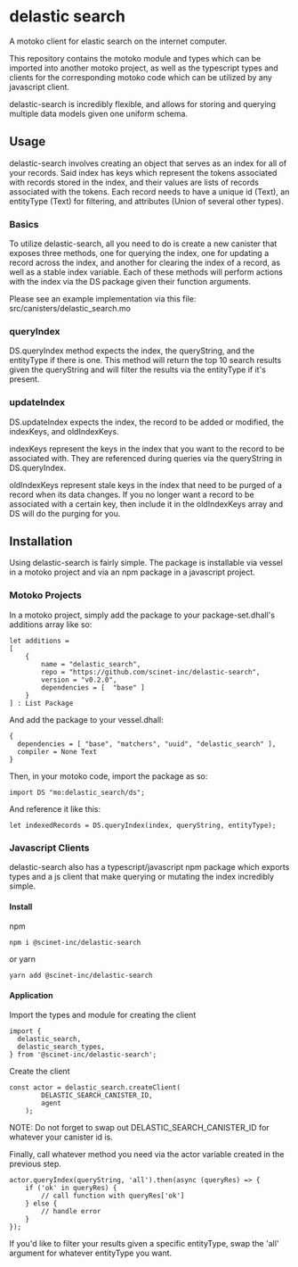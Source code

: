 # delastic search

A motoko client for elastic search on the internet computer.

This repository contains the motoko module and types which can be imported into another motoko project, as well as the typescript types and clients for the corresponding motoko code which can be utilized by any javascript client.

delastic-search is incredibly flexible, and allows for storing and querying multiple data models given one uniform schema.

## Usage

delastic-search involves creating an object that serves as an index for all of your records. Said index has keys which represent the tokens associated with records stored in the index, and their values are lists of records associated with the tokens. Each record needs to have a unique id (Text), an entityType (Text) for filtering, and attributes (Union of several other types).

### Basics

To utilize delastic-search, all you need to do is create a new canister that exposes three methods, one for querying the index, one for updating a record across the index, and another for clearing the index of a record, as well as a stable index variable. Each of these methods will perform actions with the index via the DS package given their function arguments.

Please see an example implementation via this file: src/canisters/delastic_search.mo

### queryIndex

DS.queryIndex method expects the index, the queryString, and the entityType if there is one. This method will return the top 10 search results given the queryString and will filter the results via the entityType if it's present.

### updateIndex

DS.updateIndex expects the index, the record to be added or modified, the indexKeys, and oldIndexKeys.

indexKeys represent the keys in the index that you want to the record to be associated with. They are referenced during queries via the queryString in DS.queryIndex.

oldIndexKeys represent stale keys in the index that need to be purged of a record when its data changes. If you no longer want a record to be associated with a certain key, then include it in the oldIndexKeys array and DS will do the purging for you.

## Installation

Using delastic-search is fairly simple. The package is installable via vessel in a motoko project and via an npm package in a javascript project.

### Motoko Projects

In a motoko project, simply add the package to your package-set.dhall's additions array like so:

```
let additions =
[
	{
		name = "delastic_search",
		repo = "https://github.com/scinet-inc/delastic-search",
		version = "v0.2.0",
		dependencies = [  "base" ]
	}
] : List Package
```

And add the package to your vessel.dhall:

```
{
  dependencies = [ "base", "matchers", "uuid", "delastic_search" ],
  compiler = None Text
}
```

Then, in your motoko code, import the package as so:

```
import DS "mo:delastic_search/ds";
```

And reference it like this:

```
let indexedRecords = DS.queryIndex(index, queryString, entityType);
```

### Javascript Clients

delastic-search also has a typescript/javascript npm package which exports types and a js client that make querying or mutating the index incredibly simple.

#### Install

npm

```
npm i @scinet-inc/delastic-search
```

or yarn

```
yarn add @scinet-inc/delastic-search
```

#### Application

Import the types and module for creating the client

```
import {
  delastic_search,
  delastic_search_types,
} from '@scinet-inc/delastic-search';
```

Create the client

```
const actor = delastic_search.createClient(
		DELASTIC_SEARCH_CANISTER_ID,
		agent
	);
```

NOTE: Do not forget to swap out DELASTIC_SEARCH_CANISTER_ID for whatever your canister id is.

Finally, call whatever method you need via the actor variable created in the previous step.

```
actor.queryIndex(queryString, 'all').then(async (queryRes) => {
	if ('ok' in queryRes) {
		// call function with queryRes['ok']
	} else {
		// handle error
	}
});
```

If you'd like to filter your results given a specific entityType, swap the 'all' argument for whatever entityType you want.
